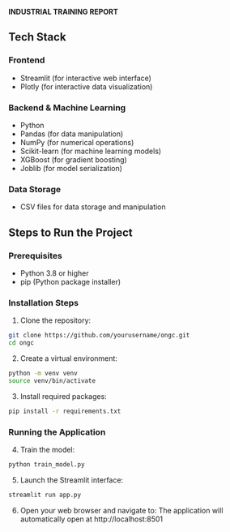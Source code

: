 **INDUSTRIAL TRAINING REPORT**

## Tech Stack
### Frontend
- Streamlit (for interactive web interface)
- Plotly (for interactive data visualization)

### Backend & Machine Learning
- Python
- Pandas (for data manipulation)
- NumPy (for numerical operations)
- Scikit-learn (for machine learning models)
- XGBoost (for gradient boosting)
- Joblib (for model serialization)

### Data Storage
- CSV files for data storage and manipulation

## Steps to Run the Project
### Prerequisites
- Python 3.8 or higher
- pip (Python package installer)

### Installation Steps
1. Clone the repository:
```bash
git clone https://github.com/yourusername/ongc.git
cd ongc
```
2. Create a virtual environment:
```bash
python -m venv venv
source venv/bin/activate
```
3. Install required packages:
```bash
pip install -r requirements.txt
```

### Running the Application
4. Train the model:
```bash
python train_model.py
```
5. Launch the Streamlit interface:
```bash
streamlit run app.py
```
6. Open your web browser and navigate to:
The application will automatically open at http://localhost:8501

